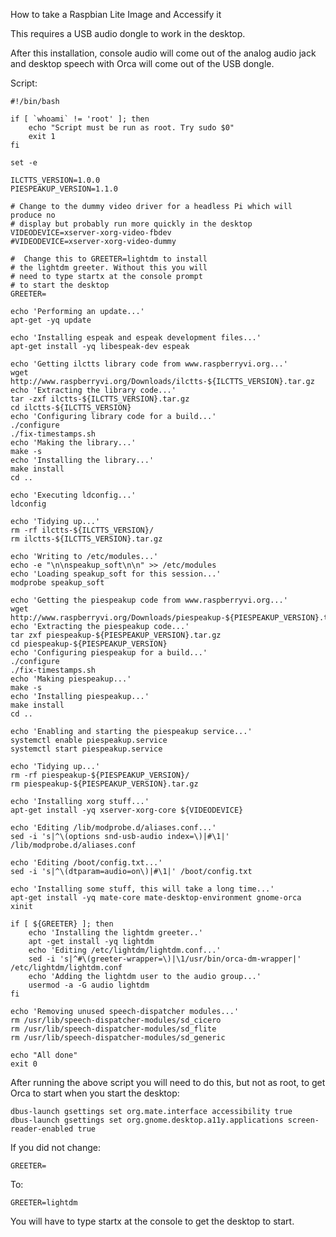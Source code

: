 <!-- 
.. title: Installing the Mate Desktop on Raspbian Lite
.. slug: raspbian-lite-mate
.. date: 2016-08-04 23:55:29 UTC
.. tags: Raspbian, desktop, mate, usb audio
.. category: Configuration
.. link: 
.. description: How to install Mate on Raspbian Lite
.. type: text
-->

How to take a Raspbian Lite Image and Accessify it

This requires a USB audio dongle to work in the desktop.

After this installation, console audio will come out of the analog audio jack and desktop speech 
with Orca will come out of the USB dongle.

Script:

	#!/bin/bash
	
	if [ `whoami` != 'root' ]; then
		echo "Script must be run as root. Try sudo $0"
		exit 1
	fi
	
	set -e
	
	ILCTTS_VERSION=1.0.0
	PIESPEAKUP_VERSION=1.1.0

	# Change to the dummy video driver for a headless Pi which will produce no
	# display but probably run more quickly in the desktop
	VIDEODEVICE=xserver-xorg-video-fbdev
	#VIDEODEVICE=xserver-xorg-video-dummy
	
	#  Change this to GREETER=lightdm to install
	# the lightdm greeter. Without this you will
	# need to type startx at the console prompt
	# to start the desktop
	GREETER=
	
	echo 'Performing an update...'
	apt-get -yq update
	
	echo 'Installing espeak and espeak development files...'
	apt-get install -yq libespeak-dev espeak
	
	echo 'Getting ilctts library code from www.raspberryvi.org...'
	wget http://www.raspberryvi.org/Downloads/ilctts-${ILCTTS_VERSION}.tar.gz
	echo 'Extracting the library code...'
	tar -zxf ilctts-${ILCTTS_VERSION}.tar.gz
	cd ilctts-${ILCTTS_VERSION}
	echo 'Configuring library code for a build...'
	./configure
	./fix-timestamps.sh
	echo 'Making the library...'
	make -s
	echo 'Installing the library...'
	make install
	cd ..
	
	echo 'Executing ldconfig...'
	ldconfig
	
	echo 'Tidying up...'
	rm -rf ilctts-${ILCTTS_VERSION}/
	rm ilctts-${ILCTTS_VERSION}.tar.gz
	
	echo 'Writing to /etc/modules...'
	echo -e "\n\nspeakup_soft\n\n" >> /etc/modules
	echo 'Loading speakup_soft for this session...'
	modprobe speakup_soft
	
	echo 'Getting the piespeakup code from www.raspberryvi.org...'
	wget http://www.raspberryvi.org/Downloads/piespeakup-${PIESPEAKUP_VERSION}.tar.gz
	echo 'Extracting the piespeakup code...'
	tar zxf piespeakup-${PIESPEAKUP_VERSION}.tar.gz
	cd piespeakup-${PIESPEAKUP_VERSION}
	echo 'Configuring piespeakup for a build...'
	./configure
	./fix-timestamps.sh
	echo 'Making piespeakup...'
	make -s
	echo 'Installing piespeakup...'
	make install
	cd ..
	
	echo 'Enabling and starting the piespeakup service...'
	systemctl enable piespeakup.service
	systemctl start piespeakup.service
	
	echo 'Tidying up...'
	rm -rf piespeakup-${PIESPEAKUP_VERSION}/
	rm piespeakup-${PIESPEAKUP_VERSION}.tar.gz
	
	echo 'Installing xorg stuff...'
	apt-get install -yq xserver-xorg-core ${VIDEODEVICE}
	
	echo 'Editing /lib/modprobe.d/aliases.conf...'
	sed -i 's|^\(options snd-usb-audio index=\)|#\1|' /lib/modprobe.d/aliases.conf
	
	echo 'Editing /boot/config.txt...'
	sed -i 's|^\(dtparam=audio=on\)|#\1|' /boot/config.txt
	
	echo 'Installing some stuff, this will take a long time...'
	apt-get install -yq mate-core mate-desktop-environment gnome-orca xinit
	
	if [ ${GREETER} ]; then
	    echo 'Installing the lightdm greeter..'
	    apt -get install -yq lightdm
	    echo 'Editing /etc/lightdm/lightdm.conf...'
	    sed -i 's|^#\(greeter-wrapper=\)|\1/usr/bin/orca-dm-wrapper|' /etc/lightdm/lightdm.conf
	    echo 'Adding the lightdm user to the audio group...'
	    usermod -a -G audio lightdm
	fi
	
	echo 'Removing unused speech-dispatcher modules...'
	rm /usr/lib/speech-dispatcher-modules/sd_cicero
	rm /usr/lib/speech-dispatcher-modules/sd_flite
	rm /usr/lib/speech-dispatcher-modules/sd_generic
	
	echo "All done"
	exit 0

After running the above script you will need to do this, but not as root, to get Orca to start when 
you start the desktop:

	dbus-launch gsettings set org.mate.interface accessibility true
	dbus-launch gsettings set org.gnome.desktop.a11y.applications screen-reader-enabled true

If you did not change:

	GREETER=

To:

	GREETER=lightdm

You will have to type startx at the console to get the desktop to start.

